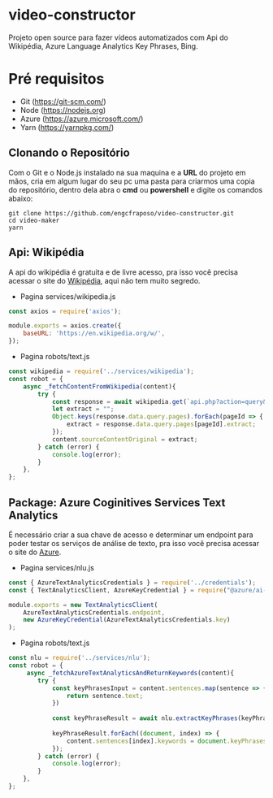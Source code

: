 # video-constructor
Projeto open source para fazer vídeos automatizados com Api do Wikipédia, Azure Language Analytics Key Phrases, Bing.

# Pré requisitos

- Git (https://git-scm.com/)
- Node (https://nodejs.org)
- Azure (https://azure.microsoft.com/)
- Yarn (https://yarnpkg.com/)

## Clonando o Repositório ##
Com o Git e o Node.js instalado na sua maquina e a **URL** do projeto em mãos, cria em algum lugar do seu pc uma pasta para criarmos uma copia do repositório, dentro dela abra o **cmd** ou **powershell** e digite os comandos abaixo:
```
git clone https://github.com/engcfraposo/video-constructor.git
cd video-maker
yarn
```
## Api: Wikipédia ##
A api do wikipédia é gratuita e de livre acesso, pra isso você precisa acessar o site do [Wikipédia](https://www.wikipedia.org/), aqui não tem muito segredo.

- Pagina services/wikipedia.js
```js
const axios = require('axios');

module.exports = axios.create({
    baseURL: 'https://en.wikipedia.org/w/',
});
```
- Pagina robots/text.js
```js
const wikipedia = require('../services/wikipedia');
const robot = {
    async _fetchContentFromWikipedia(content){
        try {
            const response = await wikipedia.get(`api.php?action=query&format=json&prop=extracts&exintro=&explaintext=&titles=${content.searchTerm}`);
            let extract = ""; 
            Object.keys(response.data.query.pages).forEach(pageId => {
                extract = response.data.query.pages[pageId].extract;
            });
            content.sourceContentOriginal = extract;
        } catch (error) {
            console.log(error);
        }
    },
};
```

## Package: Azure Coginitives Services Text Analytics  ##
É necessário criar a sua chave de acesso e determinar um endpoint para poder testar os serviços de análise de texto, pra isso você precisa acessar o site do [Azure](https://azure.microsoft.com/).

- Pagina services/nlu.js
```js
const { AzureTextAnalyticsCredentials } = require('../credentials');
const { TextAnalyticsClient, AzureKeyCredential } = require("@azure/ai-text-analytics");

module.exports = new TextAnalyticsClient(
    AzureTextAnalyticsCredentials.endpoint, 
    new AzureKeyCredential(AzureTextAnalyticsCredentials.key)
);
```
- Pagina robots/text.js
```js
const nlu = require('../services/nlu');
const robot = {
     async _fetchAzureTextAnalyticsAndReturnKeywords(content){
        try {
            const keyPhrasesInput = content.sentences.map(sentence => {
                return sentence.text;
            })
            
            const keyPhraseResult = await nlu.extractKeyPhrases(keyPhrasesInput);
     
            keyPhraseResult.forEach((document, index) => {
                content.sentences[index].keywords = document.keyPhrases;
            });
        } catch (error) {
            console.log(error);
        }
    },
};
```
